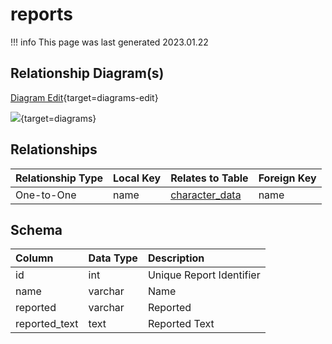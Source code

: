 # reports

!!! info
	This page was last generated 2023.01.22

## Relationship Diagram(s)

[Diagram Edit](https://mermaid.live/edit#eyJjb2RlIjoiZXJEaWFncmFtXG4gICAgcmVwb3J0cyB7XG4gICAgICAgIHZhcmNoYXIgbmFtZVxuICAgIH1cbiAgICBjaGFyYWN0ZXJfZGF0YSB7XG4gICAgICAgIGludHVuc2lnbmVkIGlkXG4gICAgICAgIHZhcmNoYXIgbmFtZVxuICAgICAgICBpbnR1bnNpZ25lZCB6b25lX2luc3RhbmNlXG4gICAgICAgIGludHVuc2lnbmVkIHpvbmVfaWRcbiAgICAgICAgdmFyY2hhciBuYW5lXG4gICAgfVxuICAgIHJlcG9ydHMgfHwtLW97IGNoYXJhY3Rlcl9kYXRhIDogT25lLXRvLU9uZVxuXG4iLCJtZXJtYWlkIjp7InRoZW1lIjoiZGVmYXVsdCJ9LCJ1cGRhdGVFZGl0b3IiOnRydWUsImF1dG9TeW5jIjp0cnVlLCJ1cGRhdGVEaWFncmFtIjp0cnVlfQ==){target=diagrams-edit}

[![](https://mermaid.ink/img/eyJjb2RlIjoiZXJEaWFncmFtXG4gICAgcmVwb3J0cyB7XG4gICAgICAgIHZhcmNoYXIgbmFtZVxuICAgIH1cbiAgICBjaGFyYWN0ZXJfZGF0YSB7XG4gICAgICAgIGludHVuc2lnbmVkIGlkXG4gICAgICAgIHZhcmNoYXIgbmFtZVxuICAgICAgICBpbnR1bnNpZ25lZCB6b25lX2luc3RhbmNlXG4gICAgICAgIGludHVuc2lnbmVkIHpvbmVfaWRcbiAgICAgICAgdmFyY2hhciBuYW5lXG4gICAgfVxuICAgIHJlcG9ydHMgfHwtLW97IGNoYXJhY3Rlcl9kYXRhIDogT25lLXRvLU9uZVxuXG4iLCJtZXJtYWlkIjp7InRoZW1lIjoiZGVmYXVsdCJ9LCJ1cGRhdGVFZGl0b3IiOnRydWUsImF1dG9TeW5jIjp0cnVlLCJ1cGRhdGVEaWFncmFtIjp0cnVlfQ==)](https://mermaid.ink/img/eyJjb2RlIjoiZXJEaWFncmFtXG4gICAgcmVwb3J0cyB7XG4gICAgICAgIHZhcmNoYXIgbmFtZVxuICAgIH1cbiAgICBjaGFyYWN0ZXJfZGF0YSB7XG4gICAgICAgIGludHVuc2lnbmVkIGlkXG4gICAgICAgIHZhcmNoYXIgbmFtZVxuICAgICAgICBpbnR1bnNpZ25lZCB6b25lX2luc3RhbmNlXG4gICAgICAgIGludHVuc2lnbmVkIHpvbmVfaWRcbiAgICAgICAgdmFyY2hhciBuYW5lXG4gICAgfVxuICAgIHJlcG9ydHMgfHwtLW97IGNoYXJhY3Rlcl9kYXRhIDogT25lLXRvLU9uZVxuXG4iLCJtZXJtYWlkIjp7InRoZW1lIjoiZGVmYXVsdCJ9LCJ1cGRhdGVFZGl0b3IiOnRydWUsImF1dG9TeW5jIjp0cnVlLCJ1cGRhdGVEaWFncmFtIjp0cnVlfQ==){target=diagrams}


## Relationships

| Relationship Type | Local Key | Relates to Table | Foreign Key |
| :--- | :--- | :--- | :--- |
| One-to-One | name | [character_data](../../schema/characters/character_data.md) | name |


## Schema

| Column | Data Type | Description |
| :--- | :--- | :--- |
| id | int | Unique Report Identifier |
| name | varchar | Name |
| reported | varchar | Reported |
| reported_text | text | Reported Text |

